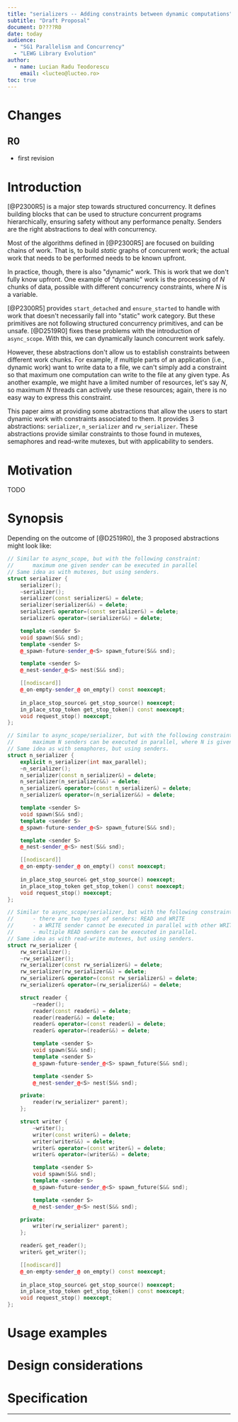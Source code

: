 ```yaml
---
title: "serializers -- Adding constraints between dynamic computations"
subtitle: "Draft Proposal"
document: D????R0
date: today
audience:
  - "SG1 Parallelism and Concurrency"
  - "LEWG Library Evolution"
author:
  - name: Lucian Radu Teodorescu
    email: <lucteo@lucteo.ro>
toc: true
---
```


Changes
=======

## R0

- first revision

Introduction
============

[@P2300R5] is a major step towards structured concurrency.
It defines building blocks that can be used to structure concurrent programs hierarchically, ensuring safety without any performance penalty. Senders are the right abstractions to deal with concurrency.

Most of the algorithms defined in [@P2300R5] are focused on building chains of work.
That is, to build *static* graphs of concurrent work; the actual work that needs to be performed needs to be known upfront.

In practice, though, there is also "dynamic" work.
This is work that we don't fully know upfront.
One example of "dynamic" work is the processing of *N* chunks of data, possible with different concurrency constraints, where *N* is a variable.

[@P2300R5] provides `start_detached` and `ensure_started` to handle with work that doesn't necessarily fall into "static" work category.
But these primitives are not following structured concurrency primitives, and can be unsafe.
[@D2519R0] fixes these problems with the introduction of `async_scope`.
With this, we can dynamically launch concurrent work safely.

However, these abstractions don't allow us to establish constraints between different work chunks.
For example, if multiple parts of an application (i.e., dynamic work) want to write data to a file, we can't simply add a constraint so that maximum one computation can write to the file at any given type.
As another example, we might have a limited number of resources, let's say *N*, so maximum *N* threads can actively use these resources; again, there is no easy way to express this constraint.

This paper aims at providing some abstractions that allow the users to start dynamic work with constraints associated to them.
It provides 3 abstractions: `serializer`, `n_serializer` and `rw_serializer`.
These abstractions provide similar constraints to those found in mutexes, semaphores and read-write mutexes, but with applicability to senders.


Motivation
==========

TODO

Synopsis
========

Depending on the outcome of [@D2519R0], the 3 proposed abstractions might look like:

```c++
// Similar to async_scope, but with the following constraint:
//      maximum one given sender can be executed in parallel
// Same idea as with mutexes, but using senders.
struct serializer {
    serializer();
    ~serializer();
    serializer(const serializer&) = delete;
    serializer(serializer&&) = delete;
    serializer& operator=(const serializer&) = delete;
    serializer& operator=(serializer&&) = delete;

    template <sender S>
    void spawn(S&& snd);
    template <sender S>
    @_spawn-future-sender_@<S> spawn_future(S&& snd);

    template <sender S>
    @_nest-sender_@<S> nest(S&& snd);

    [[nodiscard]]
    @_on-empty-sender_@ on_empty() const noexcept;
    
    in_place_stop_source& get_stop_source() noexcept;
    in_place_stop_token get_stop_token() const noexcept;
    void request_stop() noexcept;
};

// Similar to async_scope/serializer, but with the following constraint:
//      maximum N senders can be executed in parallel, where N is given to ctor
// Same idea as with semaphores, but using senders.
struct n_serializer {
    explicit n_serializer(int max_parallel);
    ~n_serializer();
    n_serializer(const n_serializer&) = delete;
    n_serializer(n_serializer&&) = delete;
    n_serializer& operator=(const n_serializer&) = delete;
    n_serializer& operator=(n_serializer&&) = delete;

    template <sender S>
    void spawn(S&& snd);
    template <sender S>
    @_spawn-future-sender_@<S> spawn_future(S&& snd);

    template <sender S>
    @_nest-sender_@<S> nest(S&& snd);

    [[nodiscard]]
    @_on-empty-sender_@ on_empty() const noexcept;
    
    in_place_stop_source& get_stop_source() noexcept;
    in_place_stop_token get_stop_token() const noexcept;
    void request_stop() noexcept;
};

// Similar to async_scope/serializer, but with the following constraints:
//      - there are two types of senders: READ and WRITE
//      - a WRITE sender cannot be executed in parallel with other WRITE or READ senders
//      - multiple READ senders can be executed in parallel.
// Same idea as with read-write mutexes, but using senders.
struct rw_serializer {
    rw_serializer();
    ~rw_serializer();
    rw_serializer(const rw_serializer&) = delete;
    rw_serializer(rw_serializer&&) = delete;
    rw_serializer& operator=(const rw_serializer&) = delete;
    rw_serializer& operator=(rw_serializer&&) = delete;

    struct reader {
        ~reader();
        reader(const reader&) = delete;
        reader(reader&&) = delete;
        reader& operator=(const reader&) = delete;
        reader& operator=(reader&&) = delete;

        template <sender S>
        void spawn(S&& snd);
        template <sender S>
        @_spawn-future-sender_@<S> spawn_future(S&& snd);

        template <sender S>
        @_nest-sender_@<S> nest(S&& snd);

    private:
        reader(rw_serializer* parent);
    };

    struct writer {
        ~writer();
        writer(const writer&) = delete;
        writer(writer&&) = delete;
        writer& operator=(const writer&) = delete;
        writer& operator=(writer&&) = delete;

        template <sender S>
        void spawn(S&& snd);
        template <sender S>
        @_spawn-future-sender_@<S> spawn_future(S&& snd);

        template <sender S>
        @_nest-sender_@<S> nest(S&& snd);

    private:
        writer(rw_serializer* parent);
    };

    reader& get_reader();
    writer& get_writer();

    [[nodiscard]]
    @_on-empty-sender_@ on_empty() const noexcept;
    
    in_place_stop_source& get_stop_source() noexcept;
    in_place_stop_token get_stop_token() const noexcept;
    void request_stop() noexcept;
};

```


Usage examples
==============

Design considerations
=====================

Specification
=============

---
